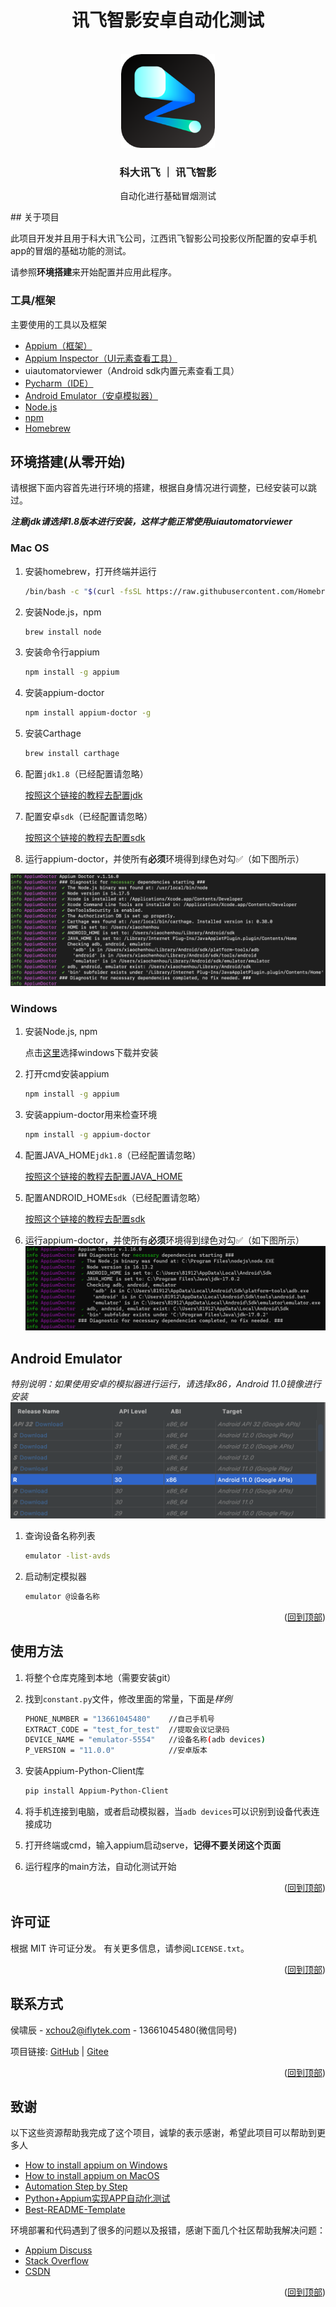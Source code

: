 <h1 align="center">讯飞智影安卓自动化测试</h1>


<!-- PROJECT LOGO -->
<br />
<div align="center">
  <a href="https://www.iflyzhiying.com/">
    <img src="img/logo.png" alt="Logo" width="150" height="150">
  </a>

<h3 align="center">科大讯飞 ｜ 讯飞智影</h3>

  <p align="center">
    自动化进行基础冒烟测试
    <br/>
  </p>
</div>
<div id="top"></div>
## 关于项目

此项目开发并且用于科大讯飞公司，江西讯飞智影公司投影仪所配置的安卓手机app的冒烟的基础功能的测试。

请参照**环境搭建**来开始配置并应用此程序。

### 工具/框架

主要使用的工具以及框架

* [Appium（框架）](https://appium.io/)
* [Appium Inspector（UI元素查看工具）](https://github.com/appium/appium-inspector)
* uiautomatorviewer（Android sdk内置元素查看工具）
* [Pycharm（IDE）](https://www.jetbrains.com/pycharm/)
* [Android Emulator（安卓模拟器）](https://developer.android.com/studio/run/emulator)
* [Node.js](https://nodejs.org/en/)
* [npm](https://www.npmjs.com/)
* [Homebrew](https://brew.sh/)

## 环境搭建(从零开始)

请根据下面内容首先进行环境的搭建，根据自身情况进行调整，已经安装可以跳过。

**_注意jdk请选择1.8版本进行安装，这样才能正常使用uiautomatorviewer_**

### Mac OS

1. 安装homebrew，打开终端并运行

   ```sh
   /bin/bash -c "$(curl -fsSL https://raw.githubusercontent.com/Homebrew/install/HEAD/install.sh)"
   ```

2. 安装Node.js，npm

   ```sh
   brew install node
   ```

3. 安装命令行appium

   ```sh
   npm install -g appium
   ```

4. 安装appium-doctor
   
   ```sh
   npm install appium-doctor -g
   ```

5. 安装Carthage

   ```sh
   brew install carthage
   ```

5. 配置`jdk1.8`（已经配置请忽略）

   <a href="https://mkyong.com/java/how-to-set-java_home-environment-variable-on-mac-os-x/">按照这个链接的教程去配置jdk</a>

6. 配置安卓`sdk`（已经配置请忽略）

   <a href="https://stackoverflow.com/questions/19986214/setting-android-home-enviromental-variable-on-mac-os-x">
   按照这个链接的教程去配置sdk</a>

7. 运行appium-doctor，并使所有**必须**环境得到绿色对勾✅（如下图所示）
<img src="img/appium-doctor.png" alt="Logo">

### Windows

1. 安装Node.js, npm

   点击<a href="https://nodejs.org/en/download/">这里</a>选择windows下载并安装

2. 打开cmd安装appium

   ```sh
   npm install -g appium
   ```

3. 安装appium-doctor用来检查环境

    ```sh
    npm install -g appium-doctor
    ```

4. 配置JAVA_HOME`jdk1.8`（已经配置请忽略）

    <a href="https://confluence.atlassian.com/doc/setting-the-java_home-variable-in-windows-8895.html">
    按照这个链接的教程去配置JAVA_HOME</a>

5. 配置ANDROID_HOME`sdk`（已经配置请忽略）

    <a href="https://web.archive.org/web/20180210044548/http://spring.io/guides/gs/android/">
    按照这个链接的教程去配置sdk</a>


6. 运行appium-doctor，并使所有**必须**环境得到绿色对勾✅（如下图所示）
   <img src="img/appium-doctor_win.png">

## Android Emulator

_特别说明：如果使用安卓的模拟器进行运行，请选择x86，Android 11.0镜像进行安装_
<img src="img/emulator_config.png">

1. 查询设备名称列表
    ```sh
    emulator -list-avds
    ```
2. 启动制定模拟器
    ```sh
    emulator @设备名称
    ```

<p align="right">(<a href="#top">回到顶部</a>)</p>



<!-- USAGE EXAMPLES -->

## 使用方法

1. 将整个仓库克隆到本地（需要安装git）

2. 找到`constant.py`文件，修改里面的常量，下面是*样例*

   ```sh
   PHONE_NUMBER = "13661045480"    //自己手机号
   EXTRACT_CODE = "test_for_test"  //提取会议记录码
   DEVICE_NAME = "emulator-5554"   //设备名称(adb devices)
   P_VERSION = "11.0.0"            //安卓版本
   ```

3. 安装Appium-Python-Client库

   ```sh
   pip install Appium-Python-Client
   ```

4. 将手机连接到电脑，或者启动模拟器，当`adb devices`可以识别到设备代表连接成功

5. 打开终端或cmd，输入appium启动serve，**记得不要关闭这个页面**

6. 运行程序的main方法，自动化测试开始

<p align="right">(<a href="#top">回到顶部</a>)</p>

## 许可证

根据 MIT 许可证分发。 有关更多信息，请参阅`LICENSE.txt`。

<p align="right">(<a href="#top">回到顶部</a>)</p>



<!-- CONTACT -->

## 联系方式

侯啸辰 - xchou2@iflytek.com - 13661045480(微信同号)

项目链接: [GitHub](https://github.com/XiaochenHou/zhiying_android_automation) |
[Gitee](https://gitee.com/xiaochenhou/zhiying_android_automation)

<p align="right">(<a href="#top">回到顶部</a>)</p>

<!-- ACKNOWLEDGMENTS -->

## 致谢

以下这些资源帮助我完成了这个项目，诚挚的表示感谢，希望此项目可以帮助到更多人

* [How to install appium on Windows](https://www.youtube.com/watch?v=x-hBpgM5je8&t=2s)
* [How to install appium on MacOS](https://www.youtube.com/watch?v=7APcLr-cBM8)
* [Automation Step by Step](https://www.youtube.com/channel/UCTt7pyY-o0eltq14glaG5dg)
* [Python+Appium实现APP自动化测试](https://baijiahao.baidu.com/s?id=1662021502495073716&wfr=spider&for=pc)
* [Best-README-Template](https://github.com/othneildrew/Best-README-Template)

环境部署和代码遇到了很多的问题以及报错，感谢下面几个社区帮助我解决问题：

* [Appium Discuss](https://discuss.appium.io/)
* [Stack Overflow](https://stackoverflow.com/)
* [CSDN](https://www.csdn.net/)

<p align="right">(<a href="#top">回到顶部</a>)</p>

